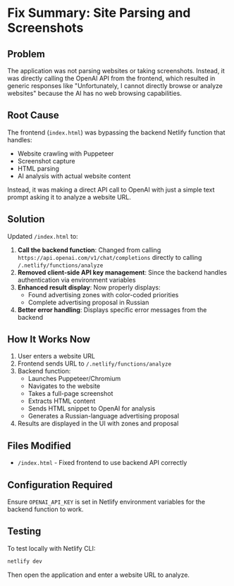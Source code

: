 # Fix Summary: Site Parsing and Screenshots

## Problem
The application was not parsing websites or taking screenshots. Instead, it was directly calling the OpenAI API from the frontend, which resulted in generic responses like "Unfortunately, I cannot directly browse or analyze websites" because the AI has no web browsing capabilities.

## Root Cause
The frontend (`index.html`) was bypassing the backend Netlify function that handles:
- Website crawling with Puppeteer
- Screenshot capture
- HTML parsing
- AI analysis with actual website content

Instead, it was making a direct API call to OpenAI with just a simple text prompt asking it to analyze a website URL.

## Solution
Updated `/index.html` to:

1. **Call the backend function**: Changed from calling `https://api.openai.com/v1/chat/completions` directly to calling `/.netlify/functions/analyze`
2. **Removed client-side API key management**: Since the backend handles authentication via environment variables
3. **Enhanced result display**: Now properly displays:
   - Found advertising zones with color-coded priorities
   - Complete advertising proposal in Russian
4. **Better error handling**: Displays specific error messages from the backend

## How It Works Now

1. User enters a website URL
2. Frontend sends URL to `/.netlify/functions/analyze`
3. Backend function:
   - Launches Puppeteer/Chromium
   - Navigates to the website
   - Takes a full-page screenshot
   - Extracts HTML content
   - Sends HTML snippet to OpenAI for analysis
   - Generates a Russian-language advertising proposal
4. Results are displayed in the UI with zones and proposal

## Files Modified
- `/index.html` - Fixed frontend to use backend API correctly

## Configuration Required
Ensure `OPENAI_API_KEY` is set in Netlify environment variables for the backend function to work.

## Testing
To test locally with Netlify CLI:
```bash
netlify dev
```

Then open the application and enter a website URL to analyze.
